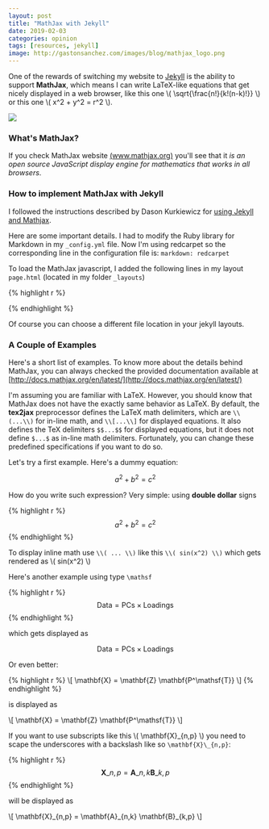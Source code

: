 ```yaml
---
layout: post
title: "MathJax with Jekyll"
date: 2019-02-03
categories: opinion
tags: [resources, jekyll]
image: http://gastonsanchez.com/images/blog/mathjax_logo.png
---
```


One of the rewards of switching my website to [Jekyll](http://jekyllrb.com/) is the
ability to support **MathJax**, which means I can write LaTeX-like equations that get
nicely displayed in a web browser, like this one \\( \sqrt{\frac{n!}{k!(n-k)!}} \\) or
this one \\( x^2 + y^2 = r^2 \\).

<!-- more -->

<img class="centered" src="https://www.mathjax.org/badge/mj-logo.svg" />

### What's MathJax?

If you check MathJax website [(www.mathjax.org)](http://www.mathjax.org/) you'll see
that it *is an open source JavaScript display engine for mathematics that works in all
browsers*.


### How to implement MathJax with Jekyll

I followed the instructions described by Dason Kurkiewicz for
[using Jekyll and Mathjax](http://dasonk.github.io/blog/2012/10/09/Using-Jekyll-and-Mathjax/).

Here are some important details. I had to modify the Ruby library for Markdown in
my ```_config.yml``` file. Now I'm using redcarpet so the corresponding line in the
configuration file is: ```markdown: redcarpet```

To load the MathJax javascript, I added the following lines in my layout ```page.html```
(located in my folder ```_layouts```)

{% highlight r %}
<script type="text/javascript"
    src="http://cdn.mathjax.org/mathjax/latest/MathJax.js?config=TeX-AMS-MML_HTMLorMML">
</script>
{% endhighlight %}

Of course you can choose a different file location in your jekyll layouts.


### A Couple of Examples

Here's a short list of examples. To know more about the details behind MathJax, you can
always checked the provided documentation available at
[http://docs.mathjax.org/en/latest/](http://docs.mathjax.org/en/latest/)

I'm assuming you are familiar with LaTeX. However, you should know that MathJax does not
have the exactly same behavior as LaTeX. By default, the **tex2jax** preprocessor defines the
LaTeX math delimiters, which are ```\\(...\\)``` for in-line math, and ```\\[...\\]``` for
displayed equations. It also defines the TeX delimiters ```$$...$$``` for displayed
equations, but it does not define ```$...$``` as in-line math delimiters. Fortunately,
you can change these predefined specifications if you want to do so.

Let's try a first example. Here's a dummy equation:

$$a^2 + b^2 = c^2$$

How do you write such expression? Very simple: using **double dollar** signs

{% highlight r %}
$$a^2 + b^2 = c^2$$
{% endhighlight %}

To display inline math use ```\\( ... \\)``` like this ```\\( sin(x^2) \\)``` which gets
rendered as \\( sin(x^2) \\)


Here's another example using type ```\mathsf```

{% highlight r %}
$$ \mathsf{Data = PCs} \times \mathsf{Loadings} $$
{% endhighlight %}

which gets displayed as

$$ \mathsf{Data = PCs} \times \mathsf{Loadings} $$

Or even better:

{% highlight r %}
\\[ \mathbf{X} = \mathbf{Z} \mathbf{P^\mathsf{T}} \\]
{% endhighlight %}

is displayed as

\\[ \mathbf{X} = \mathbf{Z} \mathbf{P^\mathsf{T}} \\]

If you want to use subscripts like this \\( \mathbf{X}\_{n,p} \\) you need to scape the
underscores with a backslash like so ``` \mathbf{X}\_{n,p} ```:

{% highlight r %}
$$ \mathbf{X}\_{n,p} = \mathbf{A}\_{n,k} \mathbf{B}\_{k,p} $$
{% endhighlight %}

will be displayed as

\\[ \mathbf{X}\_{n,p} = \mathbf{A}\_{n,k} \mathbf{B}\_{k,p} \\]

